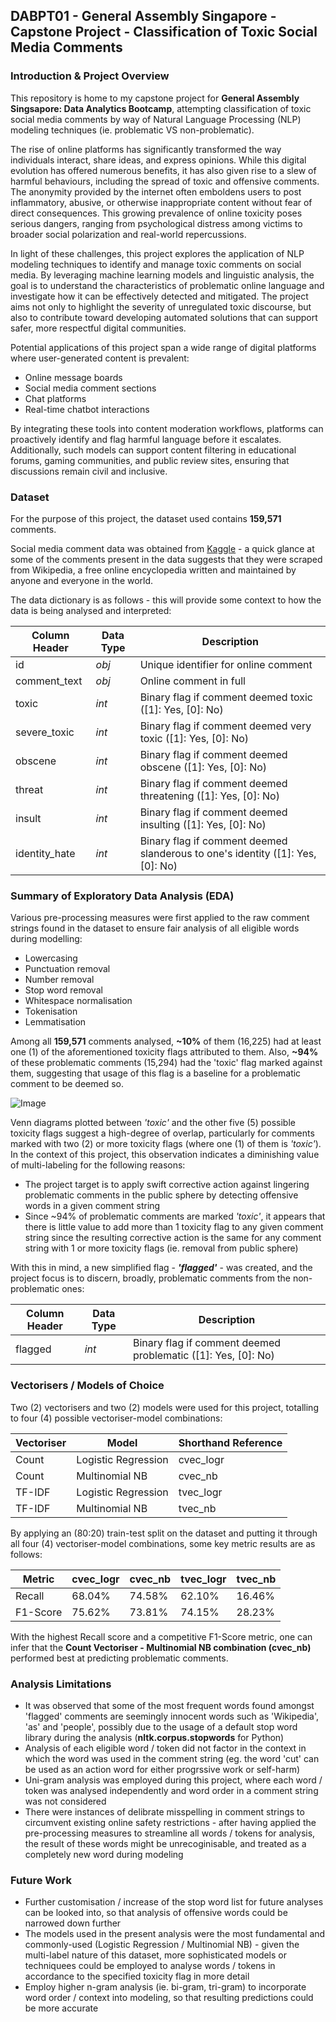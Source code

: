 ## DABPT01 - General Assembly Singapore - Capstone Project - Classification of Toxic Social Media Comments
### Introduction & Project Overview
This repository is home to my capstone project for **General Assembly Singsapore: Data Analytics Bootcamp**, attempting classification of toxic social media comments by way of Natural Language Processing (NLP) modeling techniques (ie. problematic VS non-problematic).

The rise of online platforms has significantly transformed the way individuals interact, share ideas, and express opinions. While this digital evolution has offered numerous benefits, it has also given rise to a slew of harmful behaviours, including the spread of toxic and offensive comments. The anonymity provided by the internet often emboldens users to post inflammatory, abusive, or otherwise inappropriate content without fear of direct consequences. This growing prevalence of online toxicity poses serious dangers, ranging from psychological distress among victims to broader social polarization and real-world repercussions.

In light of these challenges, this project explores the application of NLP modeling techniques to identify and manage toxic comments on social media. By leveraging machine learning models and linguistic analysis, the goal is to understand the characteristics of problematic online language and investigate how it can be effectively detected and mitigated. The project aims not only to highlight the severity of unregulated toxic discourse, but also to contribute toward developing automated solutions that can support safer, more respectful digital communities.

Potential applications of this project span a wide range of digital platforms where user-generated content is prevalent:

- Online message boards
- Social media comment sections
- Chat platforms
- Real-time chatbot interactions

By integrating these tools into content moderation workflows, platforms can proactively identify and flag harmful language before it escalates. Additionally, such models can support content filtering in educational forums, gaming communities, and public review sites, ensuring that discussions remain civil and inclusive.

### Dataset
For the purpose of this project, the dataset used contains **159,571** comments.

Social media comment data was obtained from [Kaggle](https://www.kaggle.com/datasets/julian3833/jigsaw-toxic-comment-classification-challenge/data) - a quick glance at some of the comments present in the data suggests that they were scraped from Wikipedia, a free online encyclopedia written and maintained by anyone and everyone in the world.

The data dictionary is as follows - this will provide some context to how the data is being analysed and interpreted:

| Column Header | Data Type | Description |
| --- | --- | --- |
| id | _obj_ | Unique identifier for online comment |
| comment_text | _obj_ | Online comment in full |
| toxic | _int_ | Binary flag if comment deemed toxic ([1]: Yes, [0]: No) |
| severe_toxic | _int_ | Binary flag if comment deemed very toxic ([1]: Yes, [0]: No) |
| obscene | _int_ | Binary flag if comment deemed obscene ([1]: Yes, [0]: No) |
| threat | _int_ | Binary flag if comment deemed threatening ([1]: Yes, [0]: No) |
| insult | _int_ | Binary flag if comment deemed insulting ([1]: Yes, [0]: No) |
| identity_hate | _int_ | Binary flag if comment deemed slanderous to one's identity ([1]: Yes, [0]: No) |

### Summary of Exploratory Data Analysis (EDA)
Various pre-processing measures were first applied to the raw comment strings found in the dataset to ensure fair analysis of all eligible words during modelling:

- Lowercasing
- Punctuation removal
- Number removal
- Stop word removal
- Whitespace normalisation
- Tokenisation
- Lemmatisation

Among all **159,571** comments analysed, **~10%** of them (16,225) had at least one (1) of the aforementioned toxicity flags attributed to them. Also, **~94%** of these problematic comments (15,294) had the 'toxic' flag marked against them, suggesting that usage of this flag is a baseline for a problematic comment to be deemed so.

![Image](https://github.com/user-attachments/assets/a045f62a-7768-4e72-83eb-de9bac808092)

Venn diagrams plotted between _'toxic'_ and the other five (5) possible toxicity flags suggest a high-degree of overlap, particularly for comments marked with two (2) or more toxicity flags (where one (1) of them is _'toxic'_). In the context of this project, this observation indicates a diminishing value of multi-labeling for the following reasons:

- The project target is to apply swift corrective action against lingering problematic comments in the public sphere by detecting offensive words in a given comment string
- Since ~94% of problematic comments are marked _'toxic'_, it appears that there is little value to add more than 1 toxicity flag to any given comment string since the resulting corrective action is the same for any comment string with 1 or more toxicity flags (ie. removal from public sphere)

With this in mind, a new simplified flag - _**'flagged'**_ - was created, and the project focus is to discern, broadly, problematic comments from the non-problematic ones:

| Column Header | Data Type | Description |
| --- | --- | --- |
| flagged | _int_ | Binary flag if comment deemed problematic ([1]: Yes, [0]: No) |

### Vectorisers / Models of Choice

Two (2) vectorisers and two (2) models were used for this project, totalling to four (4) possible vectoriser-model combinations:

| Vectoriser | Model | Shorthand Reference |
| --- | --- | --- |
| Count | Logistic Regression | cvec_logr |
| Count | Multinomial NB | cvec_nb |
| TF-IDF | Logistic Regression | tvec_logr |
| TF-IDF | Multinomial NB | tvec_nb |

By applying an (80:20) train-test split on the dataset and putting it through all four (4) vectoriser-model combinations, some key metric results are as follows:

| Metric | cvec_logr | cvec_nb | tvec_logr | tvec_nb |
| --- | --- | --- | --- | --- |
| Recall | 68.04% | 74.58% | 62.10% | 16.46% |
| F1-Score | 75.62% | 73.81% | 74.15% | 28.23% |

With the highest Recall score and a competitive F1-Score metric, one can infer that the **Count Vectoriser - Multinomial NB combination (cvec_nb)** performed best at predicting problematic comments.

### Analysis Limitations

- It was observed that some of the most frequent words found amongst 'flagged' comments are seemingly innocent words such as 'Wikipedia', 'as' and 'people', possibly due to the usage of a default stop word library during the analysis (**nltk.corpus.stopwords** for Python)
- Analysis of each eligible word / token did not factor in the context in which the word was used in the comment string (eg. the word 'cut' can be used as an action word for either progrssive work or self-harm)
- Uni-gram analysis was employed during this project, where each word / token was analysed independently and word order in a comment string was not considered
- There were instances of delibrate misspelling in comment strings to circumvent existing online safety restrictions - after having applied the pre-processing measures to streamline all words / tokens for analysis, the result of these words might be unrecoginisable, and treated as a completely new word during modeling


### Future Work

- Further customisation / increase of the stop word list for future analyses can be looked into, so that analysis of offensive words could be narrowed down further
- The models used in the present analysis were the most fundamental and commonly-used (Logistic Regression / Multinomial NB) - given the multi-label nature of this dataset, more sophisticated models or techniquees could be employed to analyse words / tokens in accordance to the specified toxicity flag in more detail
- Employ higher n-gram analysis (ie. bi-gram, tri-gram) to incorporate word order / context into modeling, so that resulting predictions could be more accurate 
